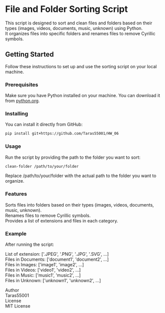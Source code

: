 # File and Folder Sorting Script

This script is designed to sort and clean files and folders based on their types (images, videos, documents, music, unknown) using Python.\
It organizes files into specific folders and renames files to remove Cyrillic symbols.

## Getting Started

Follow these instructions to set up and use the sorting script on your local machine.

### Prerequisites

Make sure you have Python installed on your machine. You can download it from [python.org](https://www.python.org/downloads/).

### Installing

You can install it directly from GitHub:

```bash
pip install git+https://github.com/Taras55001/HW_06
```


### Usage
Run the script by providing the path to the folder you want to sort:

```bash
clean-folder /path/to/your/folder
````

Replace /path/to/your/folder with the actual path to the folder you want to organize.

### Features
Sorts files into folders based on their types (images, videos, documents, music, unknown).\
Renames files to remove Cyrillic symbols.\
Provides a list of extensions and files in each category.
### Example
After running the script:

List of extension: ['.JPEG', '.PNG', '.JPG', '.SVG', ...]\
Files in Documents: ['document1', 'document2', ...]\
Files in Images: ['image1', 'image2', ...]\
Files in Videos: ['video1', 'video2', ...]\
Files in Music: ['music1', 'music2', ...]\
Files in Unknown: ['unknown1', 'unknown2', ...]


Author\
Taras55001\
License\
MIT License
